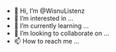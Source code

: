 - 👋 Hi, I’m @WisnuListenz
- 👀 I’m interested in ...
- 🌱 I’m currently learning ...
- 💞️ I’m looking to collaborate on ...
- 📫 How to reach me ...

<!---
WisnuListenz/WisnuListenz is a ✨ special ✨ repository because its `README.md` (this file) appears on your GitHub profile.
You can click the Preview link to take a look at your changes.
--->
